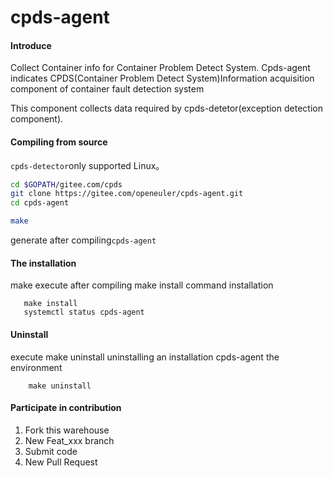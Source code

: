 # cpds-agent

#### Introduce
Collect Container info for Container Problem Detect System.
Cpds-agent indicates CPDS(Container Problem Detect System)Information acquisition component of container fault detection system

This component collects data required by cpds-detetor(exception detection component).
#### Compiling from source
`cpds-detector`only supported Linux。
```bash
cd $GOPATH/gitee.com/cpds
git clone https://gitee.com/openeuler/cpds-agent.git
cd cpds-agent

make
```
generate after compiling`cpds-agent`
#### The installation
make execute after compiling make install command installation
```
   make install
   systemctl status cpds-agent 
```
#### Uninstall
execute make uninstall uninstalling an installation cpds-agent the environment
```
    make uninstall
```
#### Participate in contribution
1.  Fork this warehouse
2.  New Feat_xxx branch
3.  Submit code
4.  New Pull Request

